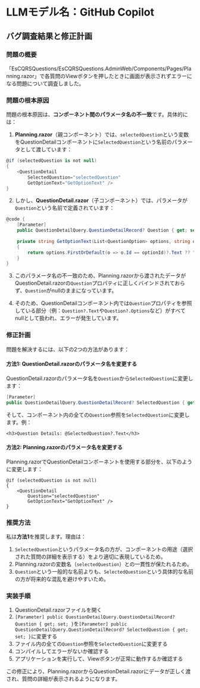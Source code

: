 # LLMモデル名：GitHub Copilot

## バグ調査結果と修正計画

### 問題の概要
「EsCQRSQuestions/EsCQRSQuestions.AdminWeb/Components/Pages/Planning.razor」で各質問のViewボタンを押したときに画面が表示されずエラーになる問題について調査しました。

### 問題の根本原因
問題の根本原因は、**コンポーネント間のパラメータ名の不一致**です。具体的には：

1. **Planning.razor**（親コンポーネント）では、`selectedQuestion`という変数をQuestionDetailコンポーネントに`SelectedQuestion`という名前のパラメータとして渡しています：
```csharp
@if (selectedQuestion is not null)
{
    <QuestionDetail 
        SelectedQuestion="selectedQuestion" 
        GetOptionText="GetOptionText" />
}
```

2. しかし、**QuestionDetail.razor**（子コンポーネント）では、パラメータが`Question`という名前で定義されています：
```csharp
@code {
    [Parameter]
    public QuestionDetailQuery.QuestionDetailRecord? Question { get; set; }
    
    private string GetOptionText(List<QuestionOption> options, string optionId)
    {
        return options.FirstOrDefault(o => o.Id == optionId)?.Text ?? "Unknown";
    }
}
```

3. このパラメータ名の不一致のため、Planning.razorから渡されたデータがQuestionDetail.razorの`Question`プロパティに正しくバインドされておらず、`Question`がnullのままになっています。

4. そのため、QuestionDetailコンポーネント内では`Question`プロパティを参照している部分（例：`Question?.Text`や`Question?.Options`など）がすべてnullとして扱われ、エラーが発生しています。

### 修正計画
問題を解決するには、以下の2つの方法があります：

#### 方法1: QuestionDetail.razorのパラメータ名を変更する
QuestionDetail.razorのパラメータ名を`Question`から`SelectedQuestion`に変更します：

```csharp
[Parameter]
public QuestionDetailQuery.QuestionDetailRecord? SelectedQuestion { get; set; }
```

そして、コンポーネント内の全ての`Question`参照を`SelectedQuestion`に変更します。例：
```razor
<h3>Question Details: @SelectedQuestion?.Text</h3>
```

#### 方法2: Planning.razorのパラメータ名を変更する
Planning.razorでQuestionDetailコンポーネントを使用する部分を、以下のように変更します：

```razor
@if (selectedQuestion is not null)
{
    <QuestionDetail 
        Question="selectedQuestion" 
        GetOptionText="GetOptionText" />
}
```

### 推奨方法
私は**方法1**を推奨します。理由は：

1. `SelectedQuestion`というパラメータ名の方が、コンポーネントの用途（選択された質問の詳細を表示する）をより適切に表現しているため。
2. Planning.razorの変数名（`selectedQuestion`）との一貫性が保たれるため。
3. `Question`という一般的な名前よりも、`SelectedQuestion`という具体的な名前の方が将来的な混乱を避けやすいため。

### 実装手順
1. QuestionDetail.razorファイルを開く
2. `[Parameter] public QuestionDetailQuery.QuestionDetailRecord? Question { get; set; }`を`[Parameter] public QuestionDetailQuery.QuestionDetailRecord? SelectedQuestion { get; set; }`に変更する
3. ファイル内の全ての`Question`参照を`SelectedQuestion`に変更する
4. コンパイルしてエラーがないか確認する
5. アプリケーションを実行して、Viewボタンが正常に動作するか確認する

この修正により、Planning.razorからQuestionDetail.razorにデータが正しく渡され、質問の詳細が表示されるようになります。